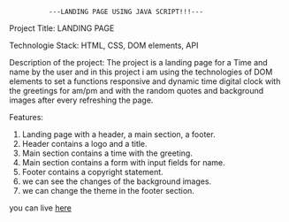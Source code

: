 ﻿              ---LANDING PAGE USING JAVA SCRIPT!!!---

Project Title: LANDING PAGE

 Technologie Stack: HTML, CSS, DOM elements, API

 Description of the project: 
 The project is a landing page for a Time and name by the user and in this project i am using the technologies of DOM elements to set a functions responsive and dynamic time digital clock with the greetings for am/pm and with the random quotes and background images after every refreshing the page.

  Features: 
  1. Landing page with a header, a main section, a footer.
  2. Header contains a logo and a title.
  3. Main section contains a time with the greeting.
  3. Main section contains a form with input fields for name.
  4. Footer contains a copyright statement.
  5. we can see the changes of the background images.
  6. we can change the theme in the footer section.

you can live [here](https://shyam-brs.github.io/Landing-page-Project/) 
